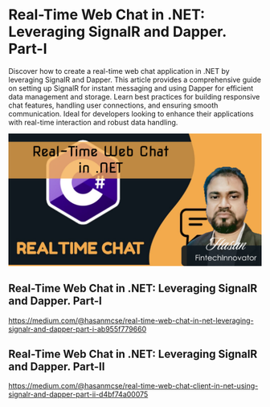 ﻿# Real-Time Web Chat in .NET: Leveraging SignalR and Dapper. Part-I

Discover how to create a real-time web chat application in .NET by leveraging SignalR and Dapper. This article provides a comprehensive guide on setting up SignalR for instant messaging and using Dapper for efficient data management and storage. Learn best practices for building responsive chat features, handling user connections, and ensuring smooth communication. Ideal for developers looking to enhance their applications with real-time interaction and robust data handling.

![Screenshot of the App](Real-TimeWebChatNET.png)


## Real-Time Web Chat in .NET: Leveraging SignalR and Dapper. Part-I

https://medium.com/@hasanmcse/real-time-web-chat-in-net-leveraging-signalr-and-dapper-part-i-ab955f779660

## Real-Time Web Chat in .NET: Leveraging SignalR and Dapper. Part-II

https://medium.com/@hasanmcse/real-time-web-chat-client-in-net-using-signalr-and-dapper-part-ii-d4bf74a00075
